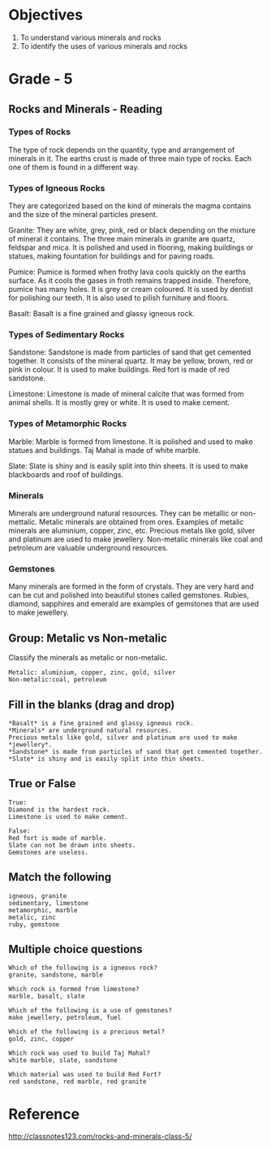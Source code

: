 # Objectives
1. To understand various minerals and rocks
2. To identify the uses of various minerals and rocks

# Grade - 5
## Rocks and Minerals - Reading
### Types of Rocks
The type of rock depends on the quantity, type and arrangement of minerals in it. The earths crust is made of three main type of rocks. Each one of them is found in a different way.

### Types of Igneous Rocks
They are categorized based on the kind of minerals the magma contains and the size of the mineral particles present. 

Granite: They are white, grey, pink, red or black depending on the mixture of mineral it contains. The three main minerals in granite are quartz, feldspar and mica. It is polished and used in flooring, making buildings or statues, making fountation for buildings and for paving roads.

Pumice: Pumice is formed when frothy lava cools quickly on the earths surface. As it cools the gases in froth remains trapped inside. Therefore, pumice has many holes. It is grey or cream coloured. It is used by dentist for polishing our teeth. It is also used to pilish furniture and floors.

Basalt: Basalt is a fine grained and glassy igneous rock.

### Types of Sedimentary Rocks
Sandstone: Sandstone is made from particles of sand that get cemented together. It consists of the mineral quartz. It may be yellow, brown, red or pink in colour. It is used to make buildings. Red fort is made of red sandstone.

Limestone: Limestone is made of mineral calcite that was formed from animal shells. It is mostly grey or white. It is used to make cement.

### Types of Metamorphic Rocks
Marble: Marble is formed from limestone. It is polished and used to make statues and buildings. Taj Mahal is made of white marble.

Slate: Slate is shiny and is easily split into thin sheets. It is used to make blackboards and roof of buildings.

### Minerals
Minerals are underground natural resources. They can be metallic or non-mettalic. Metalic minerals are obtained from ores. Examples of metalic minerals are aluminium, copper, zinc, etc. Precious metals like gold, silver and platinum are used to make jewellery. Non-metalic minerals like coal and petroleum are valuable underground resources.

### Gemstones 
Many minerals are formed in the form of crystals. They are very hard and can be cut and polished into beautiful stones called gemstones. Rubies, diamond, sapphires and emerald are examples of gemstones that are used to make jewellery.

## Group: Metalic vs Non-metalic
Classify the minerals as metalic or non-metalic.
```
Metalic: aluminium, copper, zinc, gold, silver
Non-metalic:coal, petroleum
```
## Fill in the blanks (drag and drop)
```
*Basalt* is a fine grained and glassy igneous rock.
*Minerals* are underground natural resources.
Precious metals like gold, silver and platinum are used to make *jewellery*.
*Sandstone* is made from particles of sand that get cemented together.
*Slate* is shiny and is easily split into thin sheets.
```
## True or False
```
True:
Diamond is the hardest rock.
Limestone is used to make cement.

False:
Red fort is made of marble.
Slate can not be drawn into sheets.
Gemstones are useless.
```
## Match the following
```
igneous, granite
sedimentary, limestone
metamorphic, marble
metalic, zinc
ruby, gemstone
```
## Multiple choice questions
```
Which of the following is a igneous rock?
granite, sandstone, marble

Which rock is formed from limestone?
marble, basalt, slate

Which of the following is a use of gemstones?
make jewellery, petroleum, fuel

Which of the following is a precious metal?
gold, zinc, copper

Which rock was used to build Taj Mahal?
white marble, slate, sandstone

Which material was used to build Red Fort?
red sandstone, red marble, red granite
```
# Reference
http://classnotes123.com/rocks-and-minerals-class-5/
